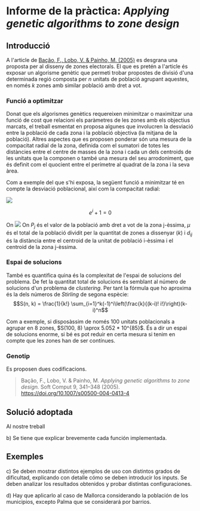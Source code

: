 # Informe de la pràctica: *Applying genetic algorithms to zone design*

## Introducció 

A l'article de [Bação, F., Lobo, V. & Painho, M. (2005)](https://doi.org/10.1007/s00500-004-0413-4)
es desgrana una proposta per al disseny de zones electorals. 
El que es pretén a l'article és exposar un algorisme genètic
que permeti trobar propostes de divisió d'una determinada regió
composta per *n* unitats de població 
agrupant aquestes, en només *k* zones 
amb similar població amb dret a vot.

### Funció a optimitzar

Donat que els algorismes genètics requereixen minimitzar 
o maximitzar una funció de cost que relacioni 
els paràmetres de les zones amb els objectius marcats, 
el treball esmentat en proposa algunes 
que involucren la desviació entre la població 
de cada zona i la població objectiva
(la mitjana de la població). 
Altres aspectes que es proposen ponderar són una 
mesura de la compacitat radial de la zona, definida 
com el sumatori de totes les distàncies entre el
centre de masses de la zona i cada un dels centroids
de les unitats que la componen o 
també una mesura del seu arrodoniment, 
que és definit com el quocient 
entre el perímetre al quadrat de la zona i la seva àrea.

Com a exemple del que s'hi exposa, 
la següent funció a minimitzar té en compte 
la desviació poblacional, així com la compacitat 
radial:

<img src="https://render.githubusercontent.com/render/math?math=\sum_j\left(\left|P_j - \mu\right| * \sum_{i \in Z_j}d_{ij}\right)">

```math
e^i + 1 = 0
```

On <img src="https://render.githubusercontent.com/render/math?math=P_j">
On $P_j$ és el valor de la població amb dret a vot 
de la zona j-èssima, 
$\mu$ és el total de la població dividit per la 
quantitat de zones a dissenyar ($k$) 
i $d_{ij}$ és la distància entre el centroid
de la unitat de població i-èssima i 
el centroid de la zona j-èssima.

### Espai de solucions
També es quantifica quina és la complexitat de 
l'espai de solucions del problema. 
De fet la quantitat total de solucions és semblant 
al número de solucions d'un problema de *clustering*. 
Per tant la fórmula que ho aproxima és la dels
números de *Stirling* de segona espècie:
$$S(n, k) = \frac{1}{k!} \sum_{i=1}^k(-1)^i\left(\frac{k}{(k-i)! i!}\right)(k-i)^n$$

Com a exemple, si disposàssim de només 100 unitats
poblacionals a agrupar en 8 zones, 
$S(100, 8) \aprox 5.052 * 10^{85}$. 
És a dir un espai de solucions enorme, 
si bé es pot reduir en certa mesura
si tenim en compte que les 
zones han de ser contínues.

### Genotip

Es proposen dues codificacions. 

>Bação, F., Lobo, V. & Painho, M.
*Applying genetic algorithms to zone design.*
Soft Comput 9, 341–348 (2005).
https://doi.org/10.1007/s00500-004-0413-4

## Solució adoptada

Al nostre treball 

b) Se tiene que explicar brevemente 
cada función implementada.

## Exemples

c) Se deben mostrar distintos ejemplos de uso con distintos grados de dificultad, 
explicando con detalle cómo se deben introducir los inputs. 
Se deben analizar los resultados obtenidos y probar distintas configuraciones.

d) Hay que aplicarlo al caso de Mallorca considerando la población de los municipios, 
excepto Palma que se considerará por barrios.